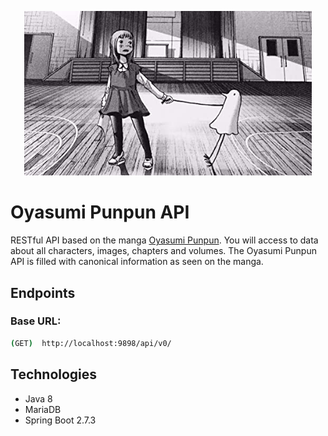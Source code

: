 <p align="center">
    <img width="460" src="https://github.com/sebastian-reyes/oyasumi-punpun-api/blob/master/src/main/resources/static/readme/main_photo.jpg">
</p>

# Oyasumi Punpun API

RESTful API based on the manga [Oyasumi Punpun](https://oyasumi-punpun-manga.com/). You will access to data about all
characters, images, chapters and volumes. The Oyasumi Punpun API is filled with canonical information as seen on the
manga.

## Endpoints

### Base URL:
```bash
(GET)  http://localhost:9898/api/v0/
```

## Technologies
- Java 8
- MariaDB
- Spring Boot 2.7.3
